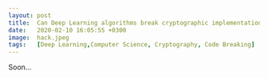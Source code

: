 ```yaml
---
layout: post
title:  Can Deep Learning algorithms break cryptographic implementations ? Part 1/2.
date:   2020-02-10 16:05:55 +0300
image:  hack.jpeg
tags:   [Deep Learning,Computer Science, Cryptography, Code Breaking]
---
```

Soon...
